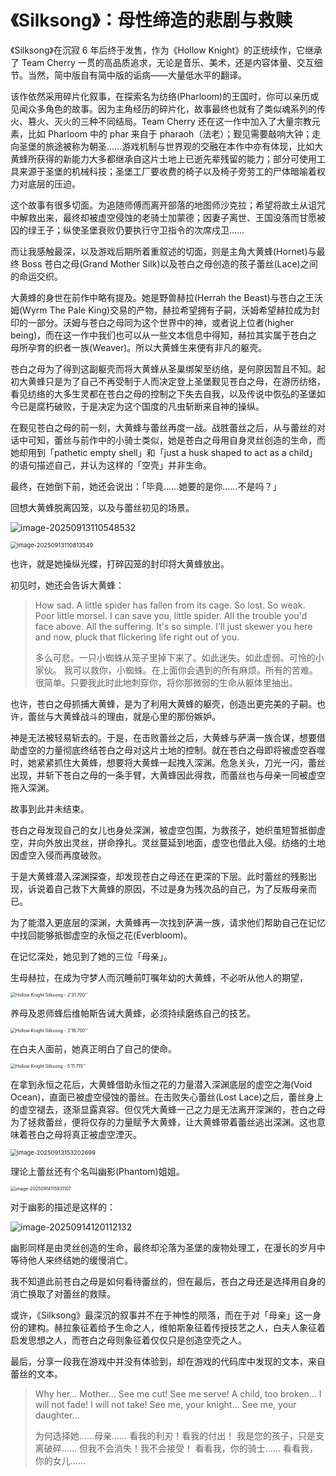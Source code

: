# 《Silksong》：母性缔造的悲剧与救赎

《Silksong》在沉寂 6 年后终于发售，作为《Hollow Knight》的正统续作，它继承了 Team Cherry 一贯的高品质追求，无论是音乐、美术，还是内容体量、交互细节。当然，简中版自有简中版的诟病——大量低水平的翻译。

该作依然采用碎片化叙事，在探索名为纺络(Pharloom)的王国时，你可以亲历或见闻众多角色的故事。因为主角经历的碎片化，故事最终也就有了类似魂系列的传火、篡火、灭火的三种不同结局。Team Cherry 还在这一作中加入了大量宗教元素，比如 Pharloom 中的 phar 来自于 pharaoh（法老）；觐见需要敲响大钟；走向圣堡的旅途被称为朝圣……游戏机制与世界观的交融在本作中亦有体现，比如大黄蜂所获得的新能力大多都继承自这片土地上已逝先辈残留的能力；部分可使用工具来源于圣堡的机械科技；圣堡工厂要收费的椅子以及椅子旁劳工的尸体暗喻着权力对底层的压迫。

这个故事有很多切面。为追随师傅而离开部落的地图师沙克拉；希望将故土从诅咒中解救出来，最终却被虚空侵蚀的老骑士加蒙德；因妻子离世、王国没落而甘愿被囚的绿王子；纵使圣堡衰败仍要执行守卫指令的次席戍卫……

而让我感触最深，以及游戏后期所着重叙述的切面，则是主角大黄蜂(Hornet)与最终 Boss 苍白之母(Grand Mother Silk)以及苍白之母创造的孩子蕾丝(Lace)之间的命运交织。

大黄蜂的身世在前作中略有提及。她是野兽赫拉(Herrah the Beast)与苍白之王沃姆(Wyrm The Pale King)交易的产物，赫拉希望拥有子嗣，沃姆希望赫拉成为封印的一部分。沃姆与苍白之母同为这个世界中的神，或者说上位者(higher being)，而在这一作中我们也可以从一些文本信息中得知，赫拉其实属于苍白之母所孕育的织者一族(Weaver)。所以大黄蜂生来便有非凡的躯壳。

苍白之母为了得到这副躯壳而将大黄蜂从圣巢绑架至纺络，是何原因暂且不知。起初大黄蜂只是为了自己不再受制于人而决定登上圣堡觐见苍白之母，在游历纺络，看见纺络的大多生灵都在苍白之母的控制之下失去自我，以及传说中恢弘的圣堡如今已是腐朽破败，于是决定为这个国度的凡虫斩断来自神的操纵。

在觐见苍白之母的前一刻，大黄蜂与蕾丝再度一战。战胜蕾丝之后，从与蕾丝的对话中可知，蕾丝与前作中的小骑士类似，她是苍白之母用自身灵丝创造的生命，而她却用到「pathetic empty shell」和「just a husk shaped to act as a child」的语句描述自己，并认为这样的「空壳」并非生命。

最终，在她倒下前，她还会说出：「毕竟……她要的是你……不是吗？」

回想大黄蜂脱离囚笼，以及与蕾丝初见的场景。

![image-20250913110548532](../assets/%E3%80%8ASilksong%E3%80%8B%EF%BC%9A%E6%AF%8D%E6%80%A7%E7%BC%94%E9%80%A0%E7%9A%84%E6%82%B2%E5%89%A7%E4%B8%8E%E6%95%91%E8%B5%8E/image-20250913110548532.png)

<img src="../assets/%E3%80%8ASilksong%E3%80%8B%EF%BC%9A%E6%AF%8D%E6%80%A7%E7%BC%94%E9%80%A0%E7%9A%84%E6%82%B2%E5%89%A7%E4%B8%8E%E6%95%91%E8%B5%8E/image-20250913110813549.png" alt="image-20250913110813549" style="zoom:67%;" />

也许，就是她操纵光蝶，打碎囚笼的封印将大黄蜂放出。

初见时，她还会告诉大黄蜂：

> How sad. A little spider has fallen from its cage. So lost. So weak. Poor little morsel.
> I can save you, little spider. All the trouble you'd face above. All the suffering.
> It's so simple. I'll just skewer you here and now, pluck that flickering life right out of you.
>
> 多么可悲。一只小蜘蛛从笼子里掉下来了。如此迷失。如此虚弱。可怜的小家伙。
> 我可以救你，小蜘蛛。在上面你会遇到的所有麻烦。所有的苦难。
> 很简单。只要我此时此地刺穿你，将你那微弱的生命从躯体里抽出。

也许，苍白之母抓捕大黄蜂，是为了利用大黄蜂的躯壳，创造出更完美的子嗣。也许，蕾丝与大黄蜂战斗的理由，就是心里的那份嫉妒。

神是无法被轻易斩去的。于是，在击败蕾丝之后，大黄蜂与萨满一族合谋，想要借助虚空的力量彻底终结苍白之母对这片土地的控制。就在苍白之母即将被虚空吞噬时，她紧紧抓住大黄蜂，想要将大黄蜂一起拽入深渊。危急关头，刀光一闪，蕾丝出现，并斩下苍白之母的一条手臂，大黄蜂因此得救，而蕾丝也与母亲一同被虚空拖入深渊。

故事到此并未结束。

苍白之母发现自己的女儿也身处深渊，被虚空包围，为救孩子，她织茧短暂抵御虚空，并向外放出灵丝，拼命挣扎。灵丝蔓延到地面，虚空也借此入侵。纺络的土地因虚空入侵而再度破败。

于是大黄蜂潜入深渊探查，却发现苍白之母还在更深的下层。此时蕾丝的残影出现，诉说着自己救下大黄蜂的原因，不过是身为残次品的自己，为了反叛母亲而已。

为了能潜入更底层的深渊，大黄蜂再一次找到萨满一族，请求他们帮助自己在记忆中找回能够抵御虚空的永恒之花(Everbloom)。

在记忆深处，她见到了她的三位「母亲」。

生母赫拉，在成为守梦人而沉睡前叮嘱年幼的大黄蜂，不必听从他人的期望，

<img src="../assets/%E3%80%8ASilksong%E3%80%8B%EF%BC%9A%E6%AF%8D%E6%80%A7%E7%BC%94%E9%80%A0%E7%9A%84%E6%82%B2%E5%89%A7%E4%B8%8E%E6%95%91%E8%B5%8E/Hollow%20Knight%20Silksong%20-%202%2731.700%27%27.jpg" alt="Hollow Knight Silksong - 2'31.700''" style="zoom: 50%;" />

养母及恩师蜂后维帕斯告诫大黄蜂，必须持续磨练自己的技艺。

<img src="../assets/%E3%80%8ASilksong%E3%80%8B%EF%BC%9A%E6%AF%8D%E6%80%A7%E7%BC%94%E9%80%A0%E7%9A%84%E6%82%B2%E5%89%A7%E4%B8%8E%E6%95%91%E8%B5%8E/Hollow%20Knight%20Silksong%20-%203%2716.700%27%27.jpg" alt="Hollow Knight Silksong - 3'16.700''" style="zoom:50%;" />

在白夫人面前，她真正明白了自己的使命。

<img src="../assets/%E3%80%8ASilksong%E3%80%8B%EF%BC%9A%E6%AF%8D%E6%80%A7%E7%BC%94%E9%80%A0%E7%9A%84%E6%82%B2%E5%89%A7%E4%B8%8E%E6%95%91%E8%B5%8E/Hollow%20Knight%20Silksong%20-%205%2711.715%27%27.jpg" alt="Hollow Knight Silksong - 5'11.715''" style="zoom:50%;" />

在拿到永恒之花后，大黄蜂借助永恒之花的力量潜入深渊底层的虚空之海(Void Ocean)，直面已被虚空侵蚀的蕾丝。在击败失心蕾丝(Lost Lace)之后，蕾丝身上的虚空褪去，逐渐显露真容。但仅凭大黄蜂一己之力是无法离开深渊的，苍白之母为了拯救蕾丝，便将仅存的力量赋予大黄蜂，让大黄蜂带着蕾丝逃出深渊。这也意味着苍白之母将真正被虚空湮灭。

<img src="../assets/%E3%80%8ASilksong%E3%80%8B%EF%BC%9A%E6%AF%8D%E6%80%A7%E7%BC%94%E9%80%A0%E7%9A%84%E6%82%B2%E5%89%A7%E4%B8%8E%E6%95%91%E8%B5%8E/image-20250913153202699.png" alt="image-20250913153202699" style="zoom:67%;" />

理论上蕾丝还有个名叫幽影(Phantom)姐姐。

<img src="../assets/%E3%80%8ASilksong%E3%80%8B%EF%BC%9A%E6%AF%8D%E6%80%A7%E7%BC%94%E9%80%A0%E7%9A%84%E6%82%B2%E5%89%A7%E4%B8%8E%E6%95%91%E8%B5%8E/image-20250914115931107.png" alt="image-20250914115931107" style="zoom: 50%;" />

对于幽影的描述是这样的：

![image-20250914120112132](../assets/%E3%80%8ASilksong%E3%80%8B%EF%BC%9A%E6%AF%8D%E6%80%A7%E7%BC%94%E9%80%A0%E7%9A%84%E6%82%B2%E5%89%A7%E4%B8%8E%E6%95%91%E8%B5%8E/image-20250914120112132.png)

幽影同样是由灵丝创造的生命，最终却沦落为圣堡的废物处理工，在漫长的岁月中等待他人来终结她的缓慢消亡。

我不知道此前苍白之母是如何看待蕾丝的，但在最后，苍白之母还是选择用自身的消亡换取了对蕾丝的救赎。

或许，《Silksong》最深沉的叙事并不在于神性的陨落，而在于对「母亲」这一身份的建构。赫拉象征着给予生命之人，维帕斯象征着传授技艺之人，白夫人象征着启发思想之人，而苍白之母则象征着仅仅只是创造空壳之人。

最后，分享一段我在游戏中并没有体验到，却在游戏的代码库中发现的文本，来自蕾丝的文本。

> Why her... Mother...
> See me cut! See me serve!
> A child, too broken...
> I will not fade! I will not take!
> See me, your knight...
> See me, your daughter...
>
> 为何选择她……母亲……
> 看我的利刃！看我的付出！
> 我是您的孩子，只是支离破碎……
> 但我不会消失！我不会接受！
> 看看我，你的骑士……
> 看看我，你的女儿……
